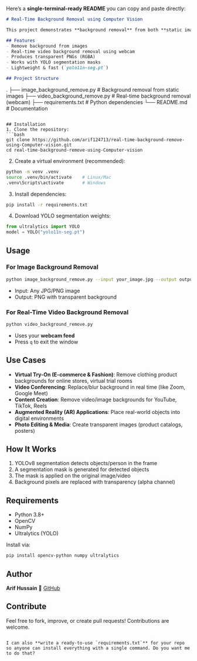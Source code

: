 Here’s a **single-terminal-ready README** you can copy and paste directly:

```markdown
# Real-Time Background Removal using Computer Vision

This project demonstrates **background removal** from both **static images** and **real-time video streams (webcam)** using **YOLOv8-segmentation** (`yolo11n-seg.pt`) and OpenCV. It leverages **instance segmentation** to detect objects and isolate them with transparency while removing the background.

## Features
- Remove background from images
- Real-time video background removal using webcam
- Produces transparent PNGs (RGBA)
- Works with YOLO segmentation masks
- Lightweight & fast (`yolo11n-seg.pt`)

## Project Structure
```

.
├── image\_background\_remove.py   # Background removal from static images
├── video\_background\_remove.py   # Real-time background removal (webcam)
├── requirements.txt             # Python dependencies
└── README.md                    # Documentation

````

## Installation
1. Clone the repository:
```bash
git clone https://github.com/arif124713/real-time-background-remove-using-Computer-vision.git
cd real-time-background-remove-using-Computer-vision
````

2. Create a virtual environment (recommended):

```bash
python -m venv .venv
source .venv/bin/activate    # Linux/Mac
.venv\Scripts\activate       # Windows
```

3. Install dependencies:

```bash
pip install -r requirements.txt
```

4. Download YOLO segmentation weights:

```python
from ultralytics import YOLO
model = YOLO("yolo11n-seg.pt")
```

## Usage

### For Image Background Removal

```bash
python image_background_remove.py --input your_image.jpg --output output.png
```

* Input: Any JPG/PNG image
* Output: PNG with transparent background

### For Real-Time Video Background Removal

```bash
python video_background_remove.py
```

* Uses your **webcam feed**
* Press `q` to exit the window

## Use Cases

* **Virtual Try-On (E-commerce & Fashion)**: Remove clothing product backgrounds for online stores, virtual trial rooms
* **Video Conferencing**: Replace/blur background in real time (like Zoom, Google Meet)
* **Content Creation**: Remove video/image backgrounds for YouTube, TikTok, Reels
* **Augmented Reality (AR) Applications**: Place real-world objects into digital environments
* **Photo Editing & Media**: Create transparent images (product catalogs, posters)

## How It Works

1. YOLOv8 segmentation detects objects/person in the frame
2. A segmentation mask is generated for detected objects
3. The mask is applied on the original image/video
4. Background pixels are replaced with transparency (alpha channel)

## Requirements

* Python 3.8+
* OpenCV
* NumPy
* Ultralytics (YOLO)

Install via:

```bash
pip install opencv-python numpy ultralytics
```

## Author

**Arif Hussain**
🔗 [GitHub](https://github.com/arif124713)

## Contribute

Feel free to fork, improve, or create pull requests! Contributions are welcome.

```

I can also **write a ready-to-use `requirements.txt`** for your repo so anyone can install everything with a single command. Do you want me to do that?
```
